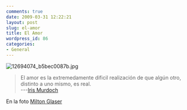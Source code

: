 ```yaml
---
comments: true
date: 2009-03-31 12:22:21
layout: post
slug: el-amor
title: El Amor
wordpress_id: 86
categories:
- General
---
```


  


![12694074_b5bec0087b.jpg](http://www.lnds.net/images/12694074_b5bec0087b.jpg)

> El amor es la extremedamente dificil realización de que algún otro, distinto a uno mismo, es real.  
---[Iris Murdoch](http://es.wikipedia.org/wiki/Iris_Murdoch)

>   


En la foto [Milton Glaser](http://www.miltonglaser.com/)



